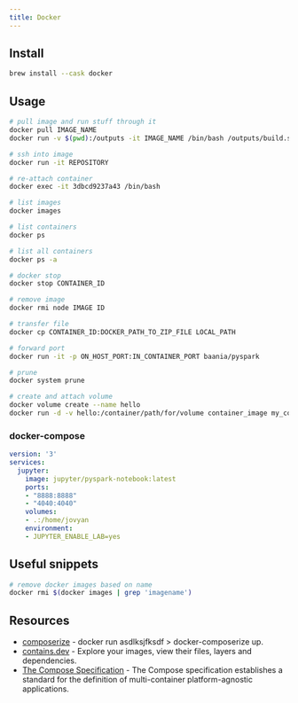 ```yaml
---
title: Docker
---
```


## Install

```bash
brew install --cask docker
```

## Usage

```bash
# pull image and run stuff through it
docker pull IMAGE_NAME
docker run -v $(pwd):/outputs -it IMAGE_NAME /bin/bash /outputs/build.sh

# ssh into image
docker run -it REPOSITORY

# re-attach container
docker exec -it 3dbcd9237a43 /bin/bash

# list images
docker images

# list containers
docker ps

# list all containers
docker ps -a

# docker stop
docker stop CONTAINER_ID

# remove image
docker rmi node IMAGE ID

# transfer file
docker cp CONTAINER_ID:DOCKER_PATH_TO_ZIP_FILE LOCAL_PATH

# forward port
docker run -it -p ON_HOST_PORT:IN_CONTAINER_PORT baania/pyspark

# prune
docker system prune

# create and attach volume
docker volume create --name hello
docker run -d -v hello:/container/path/for/volume container_image my_command
```

### docker-compose

```yaml
version: '3'
services:
  jupyter:
    image: jupyter/pyspark-notebook:latest
    ports:
    - "8888:8888"
    - "4040:4040"
    volumes:
    - .:/home/jovyan
    environment:
    - JUPYTER_ENABLE_LAB=yes
```

## Useful snippets
```bash
# remove docker images based on name
docker rmi $(docker images | grep 'imagename')
```

## Resources

- [composerize](https://www.composerize.com) - docker run asdlksjfksdf > docker-composerize up.
- [contains.dev](https://contains.dev/) - Explore your images, view their files, layers and dependencies.
- [The Compose Specification](https://github.com/compose-spec/compose-spec/blob/master/spec.md) - The Compose specification establishes a standard for the definition of multi-container platform-agnostic applications.
